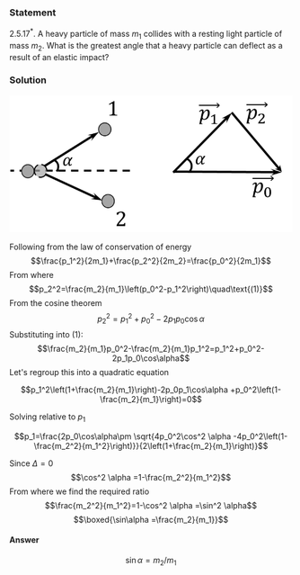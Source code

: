 ###  Statement 

$2.5.17^*.$ A heavy particle of mass $m_1$ collides with a resting light particle of mass $m_2$. What is the greatest angle that a heavy particle can deflect as a result of an elastic impact? 

### Solution

![ Direction of balls momentum |769x372, 47%](../../img/2.5.17/draw.png)

Following from the law of conservation of energy $$\frac{p_1^2}{2m_1}+\frac{p_2^2}{2m_2}=\frac{p_0^2}{2m_1}$$ From where $$p_2^2=\frac{m_2}{m_1}\left(p_0^2-p_1^2\right)\quad\text{(1)}$$ From the cosine theorem $$p_2^2=p_1^2+p_0^2-2p_1p_0\cos\alpha$$ Substituting into $\text{(1)}$: $$\frac{m_2}{m_1}p_0^2-\frac{m_2}{m_1}p_1^2=p_1^2+p_0^2-2p_1p_0\cos\alpha$$ Let's regroup this into a quadratic equation 

$$p_1^2\left(1+\frac{m_2}{m_1}\right)-2p_0p_1\cos\alpha +p_0^2\left(1-\frac{m_2}{m_1}\right)=0$$

Solving relative to $p_1$ 

$$p_1=\frac{2p_0\cos\alpha\pm \sqrt{4p_0^2\cos^2 \alpha -4p_0^2\left(1-\frac{m_2^2}{m_1^2}\right)}}{2\left(1+\frac{m_2}{m_1}\right)}$$

Since $\Delta = 0$ $$\cos^2 \alpha =1-\frac{m_2^2}{m_1^2}$$ From where we find the required ratio $$\frac{m_2^2}{m_1^2}=1-\cos^2 \alpha =\sin^2 \alpha$$ $$\boxed{\sin\alpha =\frac{m_2}{m_1}}$$ 

#### Answer

$$\sin\alpha =m_2/m_1$$ 
